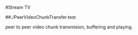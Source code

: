 #Stream TV


##./PeerVideoChunkTransfer.test

peer to peer video chunk transmision, buffering and playing. 


